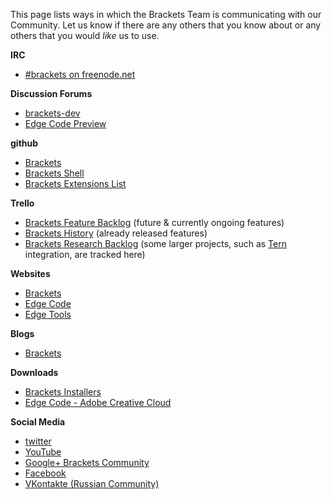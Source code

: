 This page lists ways in which the Brackets Team is communicating with our Community. Let us know if there are any others that you know about or any others that you would _like_ us to use.

**IRC**
    
* [#brackets on freenode.net](http://webchat.freenode.net/?channels=brackets)

**Discussion Forums**

* [brackets-dev](http://groups.google.com/group/brackets-dev)
* [Edge Code Preview](http://forums.adobe.com/community/edge_code_preview)
        
**github**

* [Brackets](http://github.com/adobe/brackets)
* [Brackets Shell](http://github.com/adobe/brackets-shell)
* [Brackets Extensions List](http://github.com/adobe/brackets/wiki/Brackets-Extensions)

**Trello**

* [Brackets Feature Backlog](https://trello.com/board/brackets/4f90a6d98f77505d7940ce88) (future & currently ongoing features)
* [Brackets History](https://trello.com/board/brackets-history/500e06f24d9424351519d050) (already released features)
* [Brackets Research Backlog](https://trello.com/board/brackets-research/512672164cba05ff6c000b68) (some larger projects, such as [Tern](ternjs.net) integration, are tracked here)

**Websites**

* [Brackets](http://brackets.io)
* [Edge Code](http://html.adobe.com/edge/code)
* [Edge Tools](http://html.adobe.com/edge)

**Blogs**

* [Brackets](http://blog.brackets.io)

**Downloads**

* [Brackets Installers](http://download.brackets.io)
* [Edge Code - Adobe Creative Cloud](http://html.adobe.com/edge/creativecloud/)

**Social Media**

* [twitter](http://twitter.com/brackets)
* [YouTube](http://youtube.com/codebrackets)
* [Google+ Brackets Community](https://plus.google.com/communities/115701498366924622043)  
* [Facebook](http://www.facebook.com/codebrackets)
* [VKontakte (Russian Community)](http://vk.com/bracketsio)
